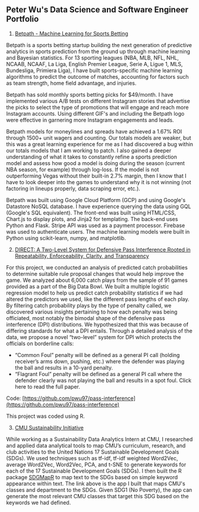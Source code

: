 <!--## Peter Wu's Data Science and Software Engineer Portfolio-->

<!--### You're in the Main Branch-->

<!--Welcome! This is my data science and software engineering portfolio to showcase my demonstrated skills. I have hidden these projects from Google searches by putting them in a separate branch in this repository. If you are seeing this message, please switch to the [`hiddenfromrobots` branch](https://github.com/pwu97/ds-swe-portfolio/tree/hiddenfromrobots) to see my work.-->

## Peter Wu's Data Science and Software Engineer Portfolio

1. [Betpath - Machine Learning for Sports Betting](https://betpath.io)

Betpath is a sports betting startup building the next generation of predictive analytics in sports prediction from the ground up through machine learning and Bayesian statistics. For 13 sporting leagues (NBA, MLB, NFL, NHL, NCAAB, NCAAF, La Liga, English Premier League, Serie A, Ligue 1, MLS, Bundesliga, Primiera Liga), I have built sports-specific machine learning algorithms to predict the outcome of matches, accounting for factors such as team strength, home field advantage, and injuries.

Betpath has sold monthly sports betting picks for $49/month. I have implemented various A/B tests on different Instagram stories that advertise the picks to select the type of promotions that will engage and reach more Instagram accounts. Using different GIF's and including the Betpath logo were effective in garnering more Instagram engagements and leads.

Betpath models for moneylines and spreads have achieved a 1.67% ROI through 1500+ unit wagers and counting. Our totals models are weaker, but this was a great learning experience for me as I had discovered a bug within our totals models that I am working to patch. I also gained a deeper understanding of what it takes to constantly refine a sports prediction model and assess how good a model is doing during the season (current NBA season, for example) through log-loss. If the model is not outperforming Vegas without their built-in 2.7% margin, then I know that I have to look deeper into the games to understand why it is not winning (not factoring in lineups properly, data scraping error, etc.).

Betpath was built using Google Cloud Platform (GCP) and using Google's Datastore NoSQL database. I have experience querying the data using GQL (Google's SQL equivalent). The front-end was built using HTML/CSS, Chart.js to display plots, and Jinja2 for templating. The back-end uses Python and Flask. Stripe API was used as a payment processor. Firebase was used to authenticate users. The machine learning models were built in Python using scikit-learn, numpy, and matplotlib.

2. [DIRECT: A Two-Level System for Defensive Pass Interference Rooted in Repeatability, Enforceability, Clarity, and Transparency](https://operations.nfl.com/media/3667/big-data-bowl-cmu.pdf) 

For this project, we conducted an analysis of predicted catch probabilities to determine suitable rule proposal changes that would help improve the game. We analyzed about 6,000 catch plays from the sample of 91 games provided as a part of the Big Data Bowl. We built a multiple logistic regression model to help us predict catch probability statistics if we had altered the predictors we used, like the different pass lengths of each play. By filtering catch probability plays by the type of penalty called, we discovered various insights pertaining to how each penalty was being officiated, most notably the bimodal shape of the defensive pass interference (DPI) distributions. We hypothesized that this was because of differing standards for what a DPI entails. Through a detailed analysis of the data, we propose a novel “two-level” system for DPI which protects the officials on borderline calls:

* “Common Foul” penalty will be defined as a general PI call (holding receiver’s arms down, pushing, etc.) where the defender was playing the ball and results in a 10-yard penalty.
* “Flagrant Foul” penalty will be defined as a general PI call where the defender clearly was not playing the ball and results in a spot foul.
Click here to read the full paper.

Code: [https://github.com/pwu97/pass-interference](https://github.com/pwu97/pass-interference)

This project was coded using R.

3. [CMU Sustainability Initiative](https://cmusustainability.shinyapps.io/sdg-mapping/)

While working as a Sustainability Data Analytics Intern at CMU, I researched and applied data analytical tools to map CMU’s curriculum, research, and club activities to the United Nations 17 Sustainable Development Goals (SDGs). We used techniques such as tf-idf, tf-idf weighted Word2Vec, average Word2Vec, Word2Vec, PCA, and t-SNE to generate keywords for each of the 17 Sustainable Development Goals (SDGs). I then built the R package [SDGMapR](https://github.com/CMUSustainability/SDGmapR) to map text to the SDGs based on simple keyword appearance within text. The link above is the app I built that maps CMU's classes and department to the SDGs. Given SDG1 (No Poverty), the app can generate the most relevant CMU classes that target this SDG based on the keywords we had defined. 